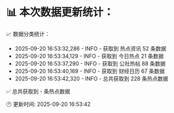 📊 本次数据更新统计：
==========================

📈 数据分类统计：
- 2025-09-20 16:53:32,286 - INFO - 获取到 热点资讯 52 条数据
- 2025-09-20 16:53:34,129 - INFO - 获取到 今日热点 21 条数据
- 2025-09-20 16:53:37,290 - INFO - 获取到 公社热帖 88 条数据
- 2025-09-20 16:53:40,169 - INFO - 获取到 财经日历 67 条数据
- 2025-09-20 16:53:42,320 - INFO - 总共获取到 228 条热点数据

✅ 总共获取到 - 条热点数据

🕐 更新时间: 2025-09-20 16:53:42
